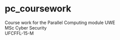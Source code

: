 # pc_coursework  

Course work for the Parallel Computing module UWE  
MSc Cyber Security  
UFCFFL-15-M  